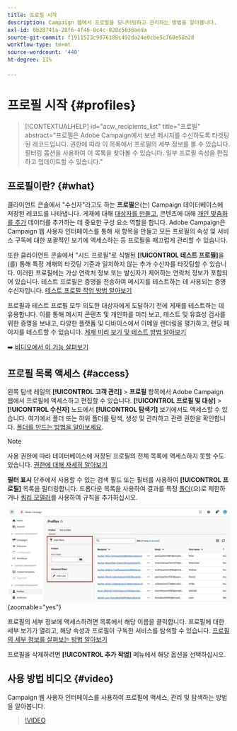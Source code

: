 ```yaml
---
title: 프로필 시작
description: Campaign 웹에서 프로필을 모니터링하고 관리하는 방법을 알아봅니다.
exl-id: 0b28741a-28f6-4f46-8c4c-820c5036aeda
source-git-commit: f1911523c9076188c492da24e0cbe5c760e58a28
workflow-type: tm+mt
source-wordcount: '440'
ht-degree: 11%

---
```


# 프로필 시작 {#profiles}

>[!CONTEXTUALHELP]
>id="acw_recipients_list"
>title="프로필"
>abstract="프로필은 Adobe Campaign에서 보낸 메시지를 수신하도록 타겟팅된 레코드입니다. 권한에 따라 이 목록에서 프로필의 세부 정보를 볼 수 있습니다. 필터링 옵션을 사용하여 이 목록을 찾아볼 수 있습니다. 일부 프로필 속성을 편집하고 업데이트할 수 있습니다."

## 프로필이란? {#what}

클라이언트 콘솔에서 &quot;수신자&quot;라고도 하는 **프로필**&#x200B;은(는) Campaign 데이터베이스에 저장된 레코드를 나타냅니다. 게재에 대해 [대상자를 만들고](create-audience.md), 콘텐츠에 대해 [개인 맞춤화를 추가](../personalization/personalize.md) 데이터를 추가하는 데 중요한 구성 요소 역할을 합니다. Adobe Campaign은 Campaign 웹 사용자 인터페이스를 통해 새 항목을 만들고 모든 프로필의 속성 및 서비스 구독에 대한 포괄적인 보기에 액세스하는 등 프로필을 매끄럽게 관리할 수 있습니다.

또한 클라이언트 콘솔에서 &quot;시드 프로필&quot;로 식별된 **[!UICONTROL 테스트 프로필]**&#x200B;을(를) 통해 특정 게재의 타깃팅 기준과 일치하지 않는 추가 수신자를 타깃팅할 수 있습니다. 이러한 프로필에는 가상 연락처 정보 또는 발신자가 제어하는 연락처 정보가 포함되어 있습니다. 테스트 프로필은 증명을 전송하여 메시지를 테스트하는 데 사용되는 증명 수신자입니다. [테스트 프로필 작업 방법 알아보기](test-profiles.md)

프로필과 테스트 프로필 모두 의도한 대상자에게 도달하기 전에 게재를 테스트하는 데 유용합니다. 이를 통해 메시지 콘텐츠 및 개인화를 미리 보고, 테스트 및 유효성 검사를 위한 증명을 보내고, 다양한 플랫폼 및 디바이스에서 이메일 렌더링을 평가하고, 랜딩 페이지를 테스트할 수 있습니다. [게재 미리 보기 및 테스트 방법 알아보기](../preview-test/preview-test.md)

➡️ [비디오에서 이 기능 살펴보기](#video)

## 프로필 목록 액세스 {#access}

왼쪽 탐색 레일의 **[!UICONTROL 고객 관리]** > **프로필** 항목에서 Adobe Campaign 웹에서 프로필에 액세스하고 편집할 수 있습니다. **[!UICONTROL 프로필 및 대상]** > **[!UICONTROL 수신자]** 노드에서 **[!UICONTROL 탐색기]** 보기에서도 액세스할 수 있습니다. 여기에서 폴더 또는 하위 폴더를 탐색, 생성 및 관리하고 관련 권한을 확인합니다. [폴더를 만드는 방법을 알아보세요](../get-started/permissions.md#folders).

>[!NOTE]
>
>사용 권한에 따라 데이터베이스에 저장된 프로필의 전체 목록에 액세스하지 못할 수도 있습니다. [권한에 대해 자세히 알아보기](../get-started/permissions.md)

**필터 표시** 단추에서 사용할 수 있는 검색 필드 또는 필터를 사용하여 **[!UICONTROL 프로필]** 목록을 필터링합니다. 드롭다운 목록을 사용하여 결과를 특정 [폴더](../get-started/permissions.md#folders)(으)로 제한하거나 [쿼리 모델러](../query/query-modeler-overview.md)를 사용하여 규칙을 추가하십시오.

![프로필 목록에서 사용할 수 있는 필터](assets/profiles-list-filters.png){zoomable="yes"}

프로필의 세부 정보에 액세스하려면 목록에서 해당 이름을 클릭합니다. 프로필에 대한 세부 보기가 열리고, 해당 속성과 프로필이 구독한 서비스를 탐색할 수 있습니다. [프로필의 세부 정보를 살펴보는 방법 알아보기](create-profile.md)

프로필을 삭제하려면 **[!UICONTROL 추가 작업]** 메뉴에서 해당 옵션을 선택하십시오.

## 사용 방법 비디오 {#video}

Campaign 웹 사용자 인터페이스를 사용하여 프로필에 액세스, 관리 및 탐색하는 방법을 알아봅니다.

>[!VIDEO](https://video.tv.adobe.com/v/3427293?quality=12)